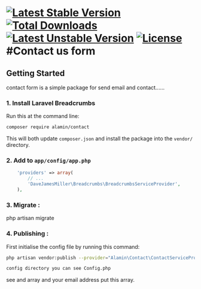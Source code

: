 [![Latest Stable Version](https://poser.pugx.org/alamin/contact/v/stable)](https://packagist.org/packages/alamin/contact)
[![Total Downloads](https://poser.pugx.org/alamin/contact/downloads)](https://packagist.org/packages/alamin/contact)
[![Latest Unstable Version](https://poser.pugx.org/alamin/contact/v/unstable)](https://packagist.org/packages/alamin/contact)
[![License](https://poser.pugx.org/alamin/contact/license)](https://packagist.org/packages/alamin/contact)
#Contact us form 
===
 
 Getting Started
--------------------------------------------------------------------------------
contact form is a simple package for send email and contact......
 

### 1. Install Laravel Breadcrumbs

Run this at the command line:

```bash
composer require alamin/contact
```

This will both update `composer.json` and install the package into the `vendor/` directory.


### 2. Add to `app/config/app.php`
```php
    'providers' => array(
        // ...
        'DaveJamesMiller\Breadcrumbs\BreadcrumbsServiceProvider',
    ),
``` 
### 3. Migrate : 

 php artisan migrate 
 
 
 ### 4. Publishing :
 
 First initialise the config file by running this command:

```bash
php artisan vendor:publish --provider="Alamin\Contact\ContactServiceProvider"
```
```bash
config directory you can see Config.php
```
see and array and your email address put this array.
 
 

 
